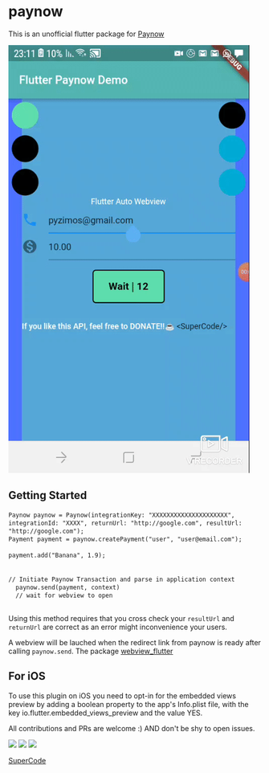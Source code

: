 # paynow

This is an unofficial flutter package for [Paynow](https://paynow.co.zw)

![Demo](demo.gif)

## Getting Started

```
Paynow paynow = Paynow(integrationKey: "XXXXXXXXXXXXXXXXXXXXX", integrationId: "XXXX", returnUrl: "http://google.com", resultUrl: "http://google.com");
Payment payment = paynow.createPayment("user", "user@email.com");

payment.add("Banana", 1.9);


// Initiate Paynow Transaction and parse in application context
  paynow.send(payment, context)
  // wait for webview to open


```
Using this method requires that you cross check your ```resultUrl``` and ```returnUrl``` are correct as an error might inconvenience your users.

A webview will be lauched when the redirect link from paynow is ready after calling ```paynow.send```. The package [webview_flutter](https://pub.dev?q=webview_flutter)



## For iOS  
To use this plugin on iOS you need to opt-in for the embedded views preview by adding a boolean property to the app's Info.plist file, with the key io.flutter.embedded_views_preview and the value YES.






All contributions and PRs are welcome :) AND don't be shy to open issues.


<img src="https://img.shields.io/pub/v/paynow?style=for-the-badge">
<img src="https://img.shields.io/github/last-commit/ignertic/paynow">
<img src="https://img.shields.io/twitter/url?label=SuperQode&style=social&url=https%3A%2F%2Ftwitter.com%2Fiamsupercode">

[SuperCode](https://ignertic.github.io)
